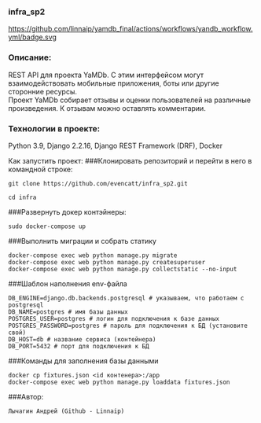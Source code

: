 ### infra_sp2
https://github.com/linnaip/yamdb_final/actions/workflows/yandb_workflow.yml/badge.svg
### Описание: 
  REST API для проекта YaMDb. С этим интерфейсом могут взаимодействовать мобильные приложения, боты или другие сторонние ресурсы.  
  Проект YaMDb собирает отзывы и оценки пользователей на различные произведения. К отзывам можно оставлять комментарии. 


### Технологии в проекте:
  Python 3.9, Django 2.2.16, Django REST Framework (DRF), Docker

Как запустить проект:
###Клонировать репозиторий и перейти в него в командной строке:
```
git clone https://github.com/evencatt/infra_sp2.git
```
```
cd infra
```
###Развернуть докер контэйнеры:
```
sudo docker-compose up
```
###Выполнить миграции и собрать статику
```
docker-compose exec web python manage.py migrate
docker-compose exec web python manage.py createsuperuser
docker-compose exec web python manage.py collectstatic --no-input
```
###Шаблон наполнения env-файла
```
DB_ENGINE=django.db.backends.postgresql # указываем, что работаем с postgresql
DB_NAME=postgres # имя базы данных
POSTGRES_USER=postgres # логин для подключения к базе данных
POSTGRES_PASSWORD=postgres # пароль для подключения к БД (установите свой)
DB_HOST=db # название сервиса (контейнера)
DB_PORT=5432 # порт для подключения к БД
```
###Команды для заполнения базы данными
```
docker cp fixtures.json <id контенера>:/app
docker-compose exec web python manage.py loaddata fixtures.json
```
###Автор:
```
Лычагин Андрей (Github - Linnaip)
```